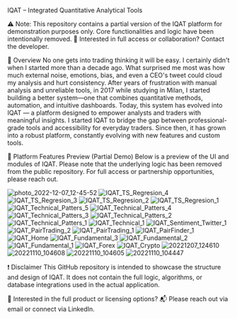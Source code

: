 IQAT – Integrated Quantitative Analytical Tools

⚠️ Note: This repository contains a partial version of the IQAT platform for demonstration purposes only. Core functionalities and logic have been intentionally removed.
📩 Interested in full access or collaboration? Contact the developer.

🚀 Overview
No one gets into trading thinking it will be easy. I certainly didn't when I started more than a decade ago.
What surprised me most was how much external noise, emotions, bias, and even a CEO's tweet could cloud my analysis and hurt consistency.
After years of frustration with manual analysis and unreliable tools, in 2017 while studying in Milan, I started building a better system—one that combines quantitative methods, automation, and intuitive dashboards.
Today, this system has evolved into IQAT — a platform designed to empower analysts and traders with meaningful insights.
I started IQAT to bridge the gap between professional-grade tools and accessibility for everyday traders. Since then, it has grown into a robust platform, constantly evolving with new features and custom tools.

🧠 Platform Features Preview (Partial Demo)
Below is a preview of the UI and modules of IQAT.
Please note that the underlying logic has been removed from the public repository. For full access or partnership opportunities, please reach out.

![photo_2022-12-07_12-45-52](https://github.com/user-attachments/assets/752a53ab-c955-4776-8655-0e8d31898523)
![IQAT_TS_Regresion_4](https://github.com/user-attachments/assets/61e15b0f-c313-4a36-8d08-177a8101396a)
![IQAT_TS_Regresion_3](https://github.com/user-attachments/assets/9d478a44-b762-4f22-ab46-5eb8d256b6d4)
![IQAT_TS_Regresion_2](https://github.com/user-attachments/assets/d5e275de-3460-4db9-afb4-4cc5388443e6)
![IQAT_TS_Regresion_1](https://github.com/user-attachments/assets/56886d6f-c74f-4b76-8d92-6454d011cf5d)
![IQAT_Technical_Patters_5](https://github.com/user-attachments/assets/7949a06e-4c05-4f0f-9bcc-00f43ac12c82)
![IQAT_Technical_Patters_4](https://github.com/user-attachments/assets/09fabd21-0778-448d-8bbf-36d7c55e9b00)
![IQAT_Technical_Patters_3](https://github.com/user-attachments/assets/f4580617-3db9-41d5-8a1e-6ccb570f4b20)
![IQAT_Technical_Patters_2](https://github.com/user-attachments/assets/49b2b5c9-f0d4-45a2-8758-59f7ed4b247d)
![IQAT_Technical_Patters_1](https://github.com/user-attachments/assets/e33d1fe4-0d1b-49f6-999d-f685aaeec38d)
![IQAT_Technical_1](https://github.com/user-attachments/assets/bffa2e25-afc8-4324-a553-ddceaaab71a6)
![IQAT_Sentiment_Twitter_1](https://github.com/user-attachments/assets/df6f67a4-36d0-4f28-8dbf-0917aecd4724)
![IQAT_PairTrading_2](https://github.com/user-attachments/assets/7f4f4a51-4d85-4e72-9a89-4ee0f659f326)
![IQAT_PairTrading_1](https://github.com/user-attachments/assets/2a0c373d-8f36-4a6c-b204-143632aedab6)
![IQAT_PairFinder_1](https://github.com/user-attachments/assets/614a3bca-8d76-4343-a894-d5b51e09e292)
![IQAT_Home](https://github.com/user-attachments/assets/7010ef47-8a44-4f88-96c4-382e396e2996)
![IQAT_Fundamental_3](https://github.com/user-attachments/assets/561448fd-0c87-46ba-8b2f-5bb679f4adaa)
![IQAT_Fundamental_2](https://github.com/user-attachments/assets/b26578af-6fce-4281-bf2a-bedaa8dde0d4)
![IQAT_Fundamental_1](https://github.com/user-attachments/assets/74a6d672-6a11-421d-ba83-68b2ce06c90a)
![IQAT_Forex](https://github.com/user-attachments/assets/55f47fc8-9be3-4146-b871-518f1f055392)
![IQAT_Crypto](https://github.com/user-attachments/assets/9db7ed1b-2239-4b50-9747-6dcd8405252a)
![20221207_124610](https://github.com/user-attachments/assets/2e316f33-99fb-4696-bfa6-f8394aabd132)
![20221110_104608](https://github.com/user-attachments/assets/3891335c-a599-4075-ae66-3084cc84273c)
![20221110_104605](https://github.com/user-attachments/assets/8d11a0da-e912-48d2-bc5a-7d6aa2bde521)
![20221110_104447](https://github.com/user-attachments/assets/35964fc2-cca4-4ec8-a3cb-30636a8225be)


❗ Disclaimer
This GitHub repository is intended to showcase the structure and design of IQAT.
It does not contain the full logic, algorithms, or database integrations used in the actual application.

🛒 Interested in the full product or licensing options?
📬 Please reach out via email or connect via LinkedIn.


